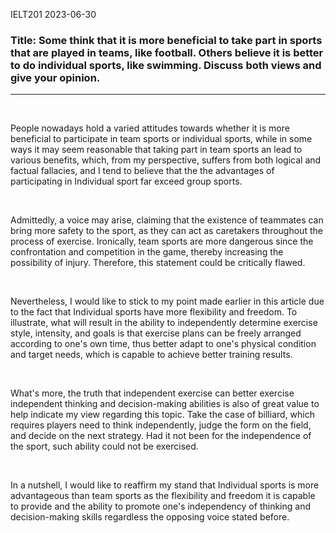 IELT201 2023-06-30

### Title: Some think that it is more beneficial to take part in sports that are played in teams, like football. Others believe it is better to do individual sports, like swimming. Discuss both views and give your opinion.

---

<br/>

People nowadays hold a varied attitudes towards whether it is more beneficial to participate in team sports or individual sports, while in some ways it may seem reasonable that taking part in team sports an lead to various benefits, which, from my perspective, suffers from both logical and factual fallacies, and I tend to believe that the the advantages of participating in Individual sport far exceed group sports.

<br/>

Admittedly, a voice may arise, claiming that the existence of teammates can bring more safety to the sport, as they can act as caretakers throughout the process of exercise. Ironically, team sports are more dangerous since the confrontation and competition in the game, thereby increasing the possibility of injury. Therefore, this statement could be critically flawed.

<br/>

Nevertheless, I would like to stick to my point made earlier in this article due to the fact that Individual sports have more flexibility and freedom. To illustrate, what will result in the ability to independently determine exercise style, intensity, and goals is that exercise plans can be freely arranged according to one's own time, thus better adapt to one's physical condition and target needs, which is capable to achieve better training results.

<br/>

What's more, the truth that independent exercise can better exercise independent thinking and decision-making abilities is also of great value to help indicate my view regarding this topic. Take the case of billiard, which requires players need to think independently, judge the form on the field, and decide on the next strategy. Had it not been for the independence of the sport, such ability could not be exercised.

<br/>

In a nutshell, I would like to reaffirm my stand that Individual sports is more advantageous than team sports as the flexibility and freedom it is capable to provide and the ability to promote one's independency of thinking and decision-making skills regardless the opposing voice stated before.